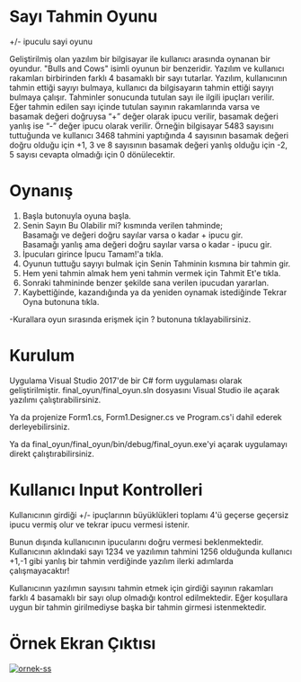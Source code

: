 # Sayı Tahmin Oyunu
+/- ipuculu sayi oyunu

Geliştirilmiş olan yazılım bir bilgisayar ile kullanıcı arasında oynanan bir oyundur. "Bulls and Cows" isimli oyunun bir benzeridir. Yazılım ve kullanıcı rakamları birbirinden farklı 4 basamaklı bir sayı tutarlar. Yazılım, kullanıcının tahmin ettiği sayıyı bulmaya, kullanıcı da bilgisayarın tahmin ettiği sayıyı bulmaya çalışır. Tahminler sonucunda tutulan sayı ile ilgili ipuçları verilir. Eğer tahmin edilen sayı içinde tutulan sayının rakamlarında varsa ve basamak değeri doğruysa “+” değer olarak ipucu verilir, basamak değeri yanlış ise “-” değer ipucu olarak verilir. Örneğin bilgisayar 5483 sayısını tuttuğunda ve kullanıcı 3468 tahmini yaptığında 4 sayısının basamak değeri doğru olduğu için +1, 3 ve 8 sayısının basamak değeri yanlış olduğu için -2, 5 sayısı cevapta olmadığı için 0 dönülecektir.  

# Oynanış

1) Başla butonuyla oyuna başla.
2) Senin Sayın Bu Olabilir mi? kısmında verilen tahminde;  <br/>
Basamağı ve değeri doğru sayılar varsa o kadar + ipucu gir.<br/>
Basamağı yanlış ama değeri doğru sayılar varsa o kadar - ipucu gir.
3) İpucuları girince İpucu Tamam!'a tıkla.
4) Oyunun tuttuğu sayıyı bulmak için Senin Tahminin kısmına bir tahmin gir.
5) Hem yeni tahmin almak hem yeni tahmin vermek için Tahmit Et'e tıkla.
6) Sonraki tahmininde benzer şekilde sana verilen ipucudan yararlan.
7) Kaybettiğinde, kazandığında ya da yeniden oynamak istediğinde Tekrar Oyna butonuna tıkla.

-Kurallara oyun sırasında erişmek için ? butonuna tıklayabilirsiniz.

# Kurulum

Uygulama Visual Studio 2017'de bir C# form uygulaması olarak geliştirilmiştir. 
final_oyun/final_oyun.sln dosyasını Visual Studio ile açarak yazılımı çalıştırabilirsiniz.

Ya da projenize Form1.cs, Form1.Designer.cs ve Program.cs'i dahil ederek derleyebilirsiniz.

Ya da final_oyun/final_oyun/bin/debug/final_oyun.exe'yi açarak uygulamayı direkt çalıştırabilirsiniz.

# Kullanıcı Input Kontrolleri

Kullanıcının girdiği +/- ipuçlarının büyüklükleri toplamı 4'ü geçerse geçersiz ipucu vermiş olur ve tekrar ipucu vermesi istenir.

Bunun dışında kullanıcının ipucularını doğru vermesi beklenmektedir.
Kullanıcının aklındaki sayı 1234 ve yazılımın tahmini 1256 olduğunda kullanıcı +1,-1 gibi yanlış bir tahmin verdiğinde yazılım ilerki adımlarda çalışmayacaktır!

Kullanıcının yazılımın sayısını tahmin etmek için girdiği sayının rakamları farklı 4 basamaklı bir sayı olup olmadığı kontrol edilmektedir.
Eğer koşullara uygun bir tahmin girilmediyse başka bir tahmin girmesi istenmektedir.


# Örnek Ekran Çıktısı
<a href="https://ibb.co/K5jLhWt"><img src="https://i.ibb.co/6yR1wFK/ornek-ss.png" alt="ornek-ss" border="0"></a><br />
